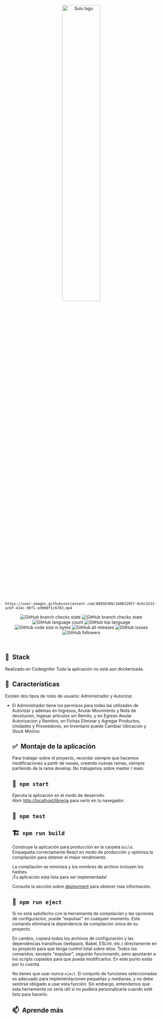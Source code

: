 <br/>
<p align="center">
    <a href="https://sulu.io/" target="_blank">
        <img width="50%" src="https://sulu.io/website/images/sulu.svg" alt="Sulu logo">
    </a>
</p>





   
    https://user-images.githubusercontent.com/88856308/168822957-0c6c3212-acbf-414c-9bf1-ed960f1c6783.mp4
    


<p align="center">
    <img alt="GitHub branch checks state" src="https://img.shields.io/github/checks-status/pheobhe/svt/master?color=yellow&label=Checks&style=plastic">
    <img alt="GitHub branch checks state" src="https://img.shields.io/github/checks-status/pheobhe/svt/master?color=orange&label=Branches&style=plastic">
    <img alt="GitHub language count" src="https://img.shields.io/github/languages/count/pheobhe/svt?color=yellow&label=Languajes&style=plastic">
    <img alt="GitHub top language" src="https://img.shields.io/github/languages/top/pheobhe/svt?style=plastic">
    <img alt="GitHub code size in bytes" src="https://img.shields.io/github/languages/code-size/pheobhe/svt?color=FF5733&label=Size&style=plastic">
    <img alt="GitHub all releases" src="https://img.shields.io/github/downloads/pheobhe/svt/total?color=bbff33&label=Download&style=plastic">
    <img alt="GitHub issues" src="https://img.shields.io/github/issues/pheobhe/svt?label=Issues&style=plastic">
    <img alt="GitHub followers" src="https://img.shields.io/github/followers/pheobhe?logoColor=8dfe55&style=social">
</p>
<br/>

## 🧱&nbsp; Stack 
Realizado en Codeigniter
Toda la aplicación no está aun dockerizada.

## 🌵&nbsp; Características 
Existen dos tipos de roles de usuario: Administrador y Autorizar.
<ul>
 <li> El Administrador tiene los permisos para todas las utilizades de Autorizar y ademas en Ingresos, Anular Movimiento y Nota de devolucion, Ingesar articulos sin Remito, y en Egreso Anular Autorizacion y Remitos, en Fichas Eliminar y Agregar Productos, Unidades y Proveedores, en Inventario puede Cambiar Ubicacion y Stock Minimo. </li>


## ✅&nbsp;  Montaje de la aplicación 

Para trabajar sobre el proyecto, recordar siempre que hacemos modificaciones a partir de issues, creando nuevas ramas, siempre partiendo de la rama develop. No trabajamos sobre master / main.


## 🌟&nbsp; `npm start` 

Ejecuta la aplicación en el modo de desarrollo.\
Abrir [http://localhost/libreria](http://localhost/libreria) para verlo en tu navegador.

## 🧪&nbsp; `npm test` 


## 🏗️&nbsp; `npm run build` 

Construye la aplicación para producción en la carpeta `build`.\
Empaqueta correctamente React en modo de producción y optimiza la compilación para obtener el mejor rendimiento.

La compilación se minimiza y los nombres de archivo incluyen los hashes.\
¡Tu aplicación está lista para ser implementada!

Consulte la sección sobre [deployment](https://facebook.github.io/create-react-app/docs/deployment) para obtener más información.

## 🚀&nbsp;  `npm run eject` 

Si no está satisfecho con la herramienta de compilación y las opciones de configuración, puede "expulsar" en cualquier momento. Este comando eliminará la dependencia de compilación única de su proyecto.

En cambio, copiará todos los archivos de configuración y las dependencias transitivas (webpack, Babel, ESLint, etc.) directamente en su proyecto para que tenga control total sobre ellos. Todos los comandos, excepto "expulsar", seguirán funcionando, pero apuntarán a los scripts copiados para que pueda modificarlos. En este punto estás por tu cuenta.

No tienes que usar nunca `eject`. El conjunto de funciones seleccionadas es adecuado para implementaciones pequeñas y medianas, y no debe sentirse obligado a usar esta función. Sin embargo, entendemos que esta herramienta no sería útil si no pudiera personalizarla cuando esté listo para hacerlo.

## 📫&nbsp; Aprende más 

